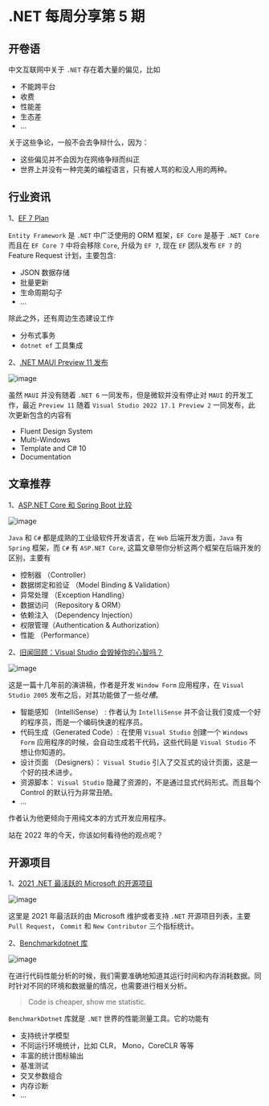 # .NET 每周分享第 5 期

## 开卷语

中文互联网中关于 `.NET` 存在着大量的偏见，比如

- 不能跨平台
- 收费
- 性能差
- 生态差
- ...

关于这些争论，一般不会去争辩什么，因为：

- 这些偏见并不会因为在网络争辩而纠正
- 世界上并没有一种完美的编程语言，只有被人骂的和没人用的两种。

## 行业资讯

1、[EF 7 Plan](https://devblogs.microsoft.com/dotnet/announcing-the-plan-for-ef7/)

`Entity Framework` 是 `.NET` 中广泛使用的 ORM 框架，`EF Core` 是基于 `.NET Core` 而且在 `EF Core 7` 中将会移除 `Core`, 升级为 `EF 7`, 现在 `EF` 团队发布 `EF 7` 的 Feature Request 计划，主要包含:

- JSON 数据存储
- 批量更新
- 生命周期勾子
- ...

除此之外，还有周边生态建设工作

- 分布式事务
- `dotnet ef` 工具集成

2、[.NET MAUI Preview 11 发布](https://devblogs.microsoft.com/dotnet/announcing-dotnet-maui-preview-11/)

![image](https://github.com/DotNETWeekly-io/DotNetWeekly/assets/11272110/ceba514b-1b74-49d9-8c6c-eb269c63075e)

虽然 `MAUI` 并没有随着 `.NET 6` 一同发布，但是微软并没有停止对 `MAUI` 的开发工作，最近 `Preview 11` 随着 `Visual Studio 2022 17.1 Preview 2` 一同发布，此次更新包含的内容有

- Fluent Design System
- Multi-Windows
- Template and C# 10
- Documentation

## 文章推荐

1、[ASP.NET Core 和 Spring Boot 比较](https://medium.com/@putuprema/spring-boot-vs-asp-net-core-a-showdown-1d38b89c6c2d)

![image](https://github.com/DotNETWeekly-io/DotNetWeekly/assets/11272110/d1ccc832-5940-4657-8bce-8ab72e66e77f)

`Java` 和 `C#` 都是成熟的工业级软件开发语言，在 `Web` 后端开发方面，`Java` 有 `Spring` 框架，而 `C#` 有 `ASP.NET Core`, 这篇文章带你分析这两个框架在后端开发的区别，主要有

- 控制器 （Controller）
- 数据绑定和验证 （Model Binding & Validation）
- 异常处理 （Exception Handling）
- 数据访问 （Repository & ORM）
- 依赖注入 （Dependency Injection）
- 权限管理（Authentication & Authorization）
- 性能 （Performance）

2、[旧闻回顾：Visual Studio 会毁掉你的心智吗？](http://charlespetzold.com/etc/DoesVisualStudioRotTheMind.html)

![image](https://github.com/DotNETWeekly-io/DotNetWeekly/assets/11272110/401fb1be-a94d-4d03-b1a1-363161206c13)

这是一篇十几年前的演讲稿，作者是开发 `Window Form` 应用程序，在 `Visual Studio 2005` 发布之后，对其功能做了一些*吐槽*。

- 智能感知 （IntelliSense） : 作者认为 `IntelliSense` 并不会让我们变成一个好的程序员，而是一个编码快速的程序员。
- 代码生成（Generated Code）: 在使用 `Visual Studio` 创建一个 `Windows Form` 应用程序的时候，会自动生成若干代码，这些代码是 `Visual Studio` 不想让你知道的。
- 设计页面 （Designers）： `Visual Studio` 引入了交互式的设计页面，这是一个好的技术进步。
- 资源脚本： `Visual Studio` 隐藏了资源的，不是通过显式代码形式。而且每个 Control 的默认行为非常丑陋。
- ...

作者认为他更倾向于用纯文本的方式开发应用程序。

站在 2022 年的今天，你该如何看待他的观点呢？

## 开源项目

1、[2021 .NET 最活跃的 Microsoft 的开源项目](https://pbs.twimg.com/media/FICYOcDWUAIFkXw?format=png&name=900x900)

![image](https://github.com/DotNETWeekly-io/DotNetWeekly/assets/11272110/39ef9c43-9663-4a65-b318-66fca92fc703)

这里是 2021 年最活跃的由 Microsoft 维护或者支持 `.NET` 开源项目列表，主要 `Pull Request`， `Commit` 和 `New Contributor` 三个指标统计。

2、[Benchmarkdotnet 库](https://benchmarkdotnet.org/articles/overview.html)

![image](https://github.com/DotNETWeekly-io/DotNetWeekly/assets/11272110/b841b8d4-7ff9-4587-b786-7afa6322e277)

在进行代码性能分析的时候，我们需要准确地知道其运行时间和内存消耗数据。同时针对不同的环境和数据量的情况，也需要进行相关分析。

> Code is cheaper, show me statistic.

`BenchmarkDotnet` 库就是 `.NET` 世界的性能测量工具。它的功能有

- 支持统计学模型
- 不同运行环境统计，比如 CLR， Mono，CoreCLR 等等
- 丰富的统计图标输出
- 基准测试
- 交叉参数组合
- 内存诊断
- ...
